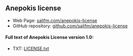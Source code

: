 
## Anepokis license

* Web Page: [salifm.com/anepokis-license](https://salifm.com/anepokis-license)
* GitHub repository: [github.com/salifm/anepokis-license](https://github.com/salifm/anepokis-license)

#### Full text of Anepokis License version 1.0:

* TXT: [LICENSE.txt](./LICENSE.txt)